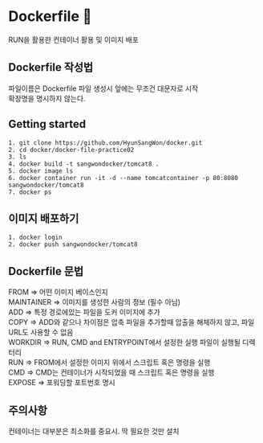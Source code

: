 # Dockerfile :whale:
 RUN을 활용한 컨테이너 활용 및 이미지 배포  
## Dockerfile 작성법
 파일이름은 Dockerfile 파일 생성시 앞에는 무조건 대문자로 시작  
 확장명을 명시하지 않는다.

## Getting started
    1. git clone https://github.com/HyunSangWon/docker.git  
    2. cd docker/docker-file-practice02
    3. ls
    4. docker build -t sangwondocker/tomcat8 .
    5. docker image ls
    6. docker container run -it -d --name tomcatcontainer -p 80:8080 sangwondocker/tomcat8
    7. docker ps  
## 이미지 배포하기
    1. docker login  
    2. docker push sangwondocker/tomcat8  
## Dockerfile 문법
 FROM => 어떤 이미지 베이스인지  
 MAINTAINER => 이미지를 생성한 사람의 정보 (필수 아님)  
 ADD => 특정 경로에있는 파일을 도커 이미지에 추가  
 COPY => ADD와 같으나 차이점은 압축 파일을 추가할때 압출을 해체하지 않고, 파일 URL도 사용할 수 없음  
 WORKDIR => RUN, CMD and ENTRYPOINT에서 설정한 실행 파일이 실행될 디렉터리  
 RUN => FROM에서 설정한 이미지 위에서 스크립트 혹은 명령을 실행  
 CMD => CMD는 컨테이너가 시작되었을 때 스크립트 혹은 명령을 실행  
 EXPOSE => 포워딩할 포트번호 명시  
 
## 주의사항
 컨테이너는 대부분은 최소화를 중요시. 딱 필요한 것만 설치
 
